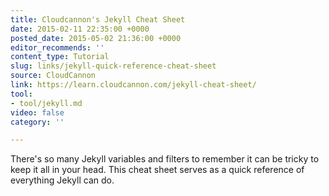 ```yaml
---
title: Cloudcannon's Jekyll Cheat Sheet
date: 2015-02-11 22:35:00 +0000
posted_date: 2015-05-02 21:36:00 +0000
editor_recommends: ''
content_type: Tutorial
slug: links/jekyll-quick-reference-cheat-sheet
source: CloudCannon
link: https://learn.cloudcannon.com/jekyll-cheat-sheet/
tool:
- tool/jekyll.md
video: false
category: ''

---
```

There's so many Jekyll variables and filters to remember it can be  tricky to keep it all in your head. This cheat sheet serves as a quick  reference of everything Jekyll can do.